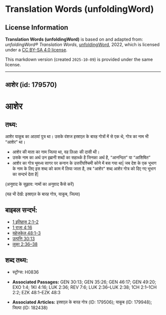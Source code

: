 # Translation Words (unfoldingWord)

## License Information

**Translation Words (unfoldingWord)** is based on and adapted from: _unfoldingWord® Translation Words_, [unfoldingWord](https://unfoldingword.org/utw), 2022, which is licensed under a [CC BY-SA 4.0 license](https://creativecommons.org/licenses/by-sa/4.0/legalcode.en).

This markdown version (created `2025-10-09`) is provided under the same license.



--------------------------------

## आशेर (id: 179570)

आशेर
====

तथ्य:
-----

आशेर याकूब का आठवां पुत्र था। उसके वंशज इस्राएल के बारह गोत्रों में से एक थे, गोत्र का नाम भी “आशेर” था।

* आशेर की माता का नाम जिल्पा था, वह लिआः की दासी थी।
* उसके नाम का अर्थ उन इब्रानी शब्दों का सहार्थ्क है जिनका अर्थ है, “आनन्दित” या “आशिषित”
* आशेर का गोत्र भूमध्य सागर पर कनान के उत्तरीपश्चिमी कोने में बस गया था\| जब देश के एक भूभाग के नाम के लिए इस शब्द को काम में लिया जाता है, तब "आशेर" शब्द आशेर गोत्र को दिए गए भूभाग का सन्दर्भ देता है\|

(अनुवाद के सुझाव: नामों का अनुवाद कैसे करें)

(यह भी देखें: इस्राएल के बारह गोत्र, याकूब, जिल्पा)

बाइबल सन्दर्भ:
--------------

* [1 इतिहास 2:1–2](https://ref.ly/1Chr0:0)
* [1 राजा 4:16](https://ref.ly/1Kgs0:0)
* [यहेजकेल 48:1–3](https://ref.ly/Ezek48:1-Ezek48:3)
* [उत्पत्ति 30:13](https://ref.ly/Gen30:13)
* [लूका 2:36–38](https://ref.ly/Luke2:36-Luke2:38)

शब्द तथ्य:
----------

* स्ट्रोंग्स: H0836

* **Associated Passages:** GEN 30:13; GEN 35:26; GEN 46:17; GEN 49:20; EXO 1:4; 1KI 4:16; LUK 2:36; REV 7:6; LUK 2:36–LUK 2:38; 1CH 2:1–1CH 2:2; EZK 48:1–EZK 48:3
* **Associated Articles:** इस्राएल के बारह गोत्र (ID: 179506); याकूब (ID: 179948); जिल्पा (ID: 182438)

